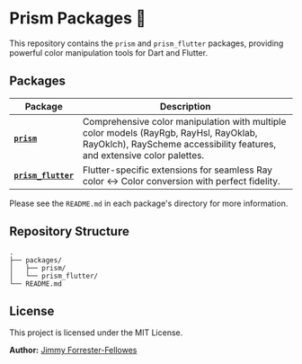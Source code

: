 # Prism Packages 🌈

This repository contains the `prism` and `prism_flutter` packages, providing powerful color manipulation tools for Dart and Flutter.

## Packages

| Package                                       | Description                                                  |
| --------------------------------------------- | ------------------------------------------------------------ |
| [**`prism`**](./packages/prism)               | Comprehensive color manipulation with multiple color models (RayRgb, RayHsl, RayOklab, RayOklch), RayScheme accessibility features, and extensive color palettes. |
| [**`prism_flutter`**](./packages/prism_flutter) | Flutter-specific extensions for seamless Ray color ↔ Color conversion with perfect fidelity. |

Please see the `README.md` in each package's directory for more information.

## Repository Structure

```
.
├── packages/
│   ├── prism/
│   └── prism_flutter/
└── README.md
```

## License

This project is licensed under the MIT License.

**Author:** [Jimmy Forrester-Fellowes](https://github.com/jimmyff) 